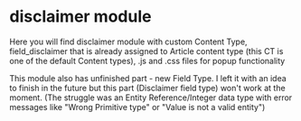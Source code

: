 # disclaimer module

Here you will find disclaimer module with custom Content Type, field_disclaimer that is already assigned to Article content type (this CT is one of the default Content types),
.js and .css files for popup functionality

This module also has unfinished part - new Field Type.
I left it with an idea to finish in the future but this part (Disclaimer field type) won't work at the moment.
(The struggle was an Entity Reference/Integer data type with error messages like "Wrong Primitive type" or "Value is not a valid entity")

